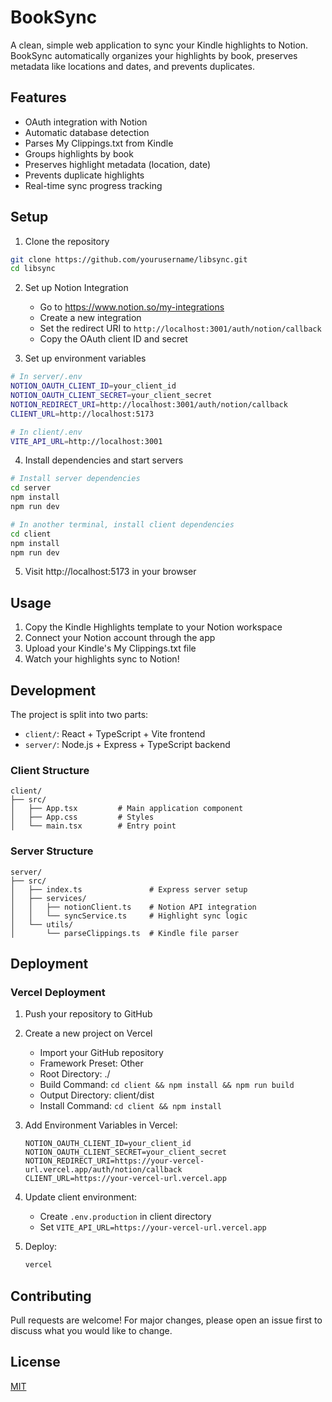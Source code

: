 # BookSync

A clean, simple web application to sync your Kindle highlights to Notion. BookSync automatically organizes your highlights by book, preserves metadata like locations and dates, and prevents duplicates.

## Features

- OAuth integration with Notion
- Automatic database detection
- Parses My Clippings.txt from Kindle
- Groups highlights by book
- Preserves highlight metadata (location, date)
- Prevents duplicate highlights
- Real-time sync progress tracking

## Setup

1. Clone the repository
```bash
git clone https://github.com/yourusername/libsync.git
cd libsync
```

2. Set up Notion Integration
   - Go to https://www.notion.so/my-integrations
   - Create a new integration
   - Set the redirect URI to `http://localhost:3001/auth/notion/callback`
   - Copy the OAuth client ID and secret

3. Set up environment variables
```bash
# In server/.env
NOTION_OAUTH_CLIENT_ID=your_client_id
NOTION_OAUTH_CLIENT_SECRET=your_client_secret
NOTION_REDIRECT_URI=http://localhost:3001/auth/notion/callback
CLIENT_URL=http://localhost:5173

# In client/.env
VITE_API_URL=http://localhost:3001
```

4. Install dependencies and start servers
```bash
# Install server dependencies
cd server
npm install
npm run dev

# In another terminal, install client dependencies
cd client
npm install
npm run dev
```

5. Visit http://localhost:5173 in your browser

## Usage

1. Copy the Kindle Highlights template to your Notion workspace
2. Connect your Notion account through the app
3. Upload your Kindle's My Clippings.txt file
4. Watch your highlights sync to Notion!

## Development

The project is split into two parts:

- `client/`: React + TypeScript + Vite frontend
- `server/`: Node.js + Express + TypeScript backend

### Client Structure

```
client/
├── src/
│   ├── App.tsx         # Main application component
│   ├── App.css         # Styles
│   └── main.tsx        # Entry point
```

### Server Structure

```
server/
├── src/
│   ├── index.ts               # Express server setup
│   ├── services/
│   │   ├── notionClient.ts    # Notion API integration
│   │   └── syncService.ts     # Highlight sync logic
│   └── utils/
│       └── parseClippings.ts  # Kindle file parser
```

## Deployment

### Vercel Deployment

1. Push your repository to GitHub

2. Create a new project on Vercel
   - Import your GitHub repository
   - Framework Preset: Other
   - Root Directory: ./
   - Build Command: `cd client && npm install && npm run build`
   - Output Directory: client/dist
   - Install Command: `cd client && npm install`

3. Add Environment Variables in Vercel:
   ```
   NOTION_OAUTH_CLIENT_ID=your_client_id
   NOTION_OAUTH_CLIENT_SECRET=your_client_secret
   NOTION_REDIRECT_URI=https://your-vercel-url.vercel.app/auth/notion/callback
   CLIENT_URL=https://your-vercel-url.vercel.app
   ```

4. Update client environment:
   - Create `.env.production` in client directory
   - Set `VITE_API_URL=https://your-vercel-url.vercel.app`

5. Deploy:
   ```bash
   vercel
   ```

## Contributing

Pull requests are welcome! For major changes, please open an issue first to discuss what you would like to change.

## License

[MIT](LICENSE)